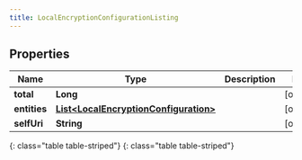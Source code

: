 ```yaml
---
title: LocalEncryptionConfigurationListing
---
```


## Properties

| Name | Type | Description | Notes |
| ------------ | ------------- | ------------- | ------------- |
| **total** | **Long** |  |  [optional] |
| **entities** | [**List&lt;LocalEncryptionConfiguration&gt;**](LocalEncryptionConfiguration.html) |  |  [optional] |
| **selfUri** | **String** |  |  [optional] |
{: class="table table-striped"}
{: class="table table-striped"}


